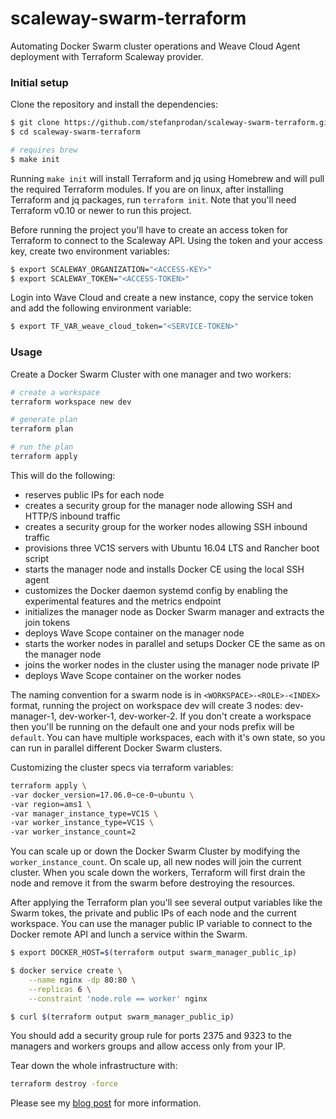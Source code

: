 # scaleway-swarm-terraform

Automating Docker Swarm cluster operations and Weave Cloud Agent deployment with Terraform Scaleway provider.

### Initial setup

Clone the repository and install the dependencies:

```bash
$ git clone https://github.com/stefanprodan/scaleway-swarm-terraform.git
$ cd scaleway-swarm-terraform

# requires brew
$ make init
```

Running `make init` will install Terraform and jq using Homebrew and will pull the required Terraform modules. 
If you are on linux, after installing Terraform and jq packages, run `terraform init`. 
Note that you'll need Terraform v0.10 or newer to run this project.

Before running the project you'll have to create an access token for Terraform to connect to the Scaleway API. 
Using the token and your access key, create two environment variables:

```bash
$ export SCALEWAY_ORGANIZATION="<ACCESS-KEY>"
$ export SCALEWAY_TOKEN="<ACCESS-TOKEN>" 
```

Login into Wave Cloud and create a new instance, copy the service token and add the following environment variable:

```bash
$ export TF_VAR_weave_cloud_token="<SERVICE-TOKEN>"
```

### Usage

Create a Docker Swarm Cluster with one manager and two workers:

```bash
# create a workspace
terraform workspace new dev

# generate plan
terraform plan

# run the plan
terraform apply 
```

This will do the following:

* reserves public IPs for each node
* creates a security group for the manager node allowing SSH and HTTP/S inbound traffic
* creates a security group for the worker nodes allowing SSH inbound traffic
* provisions three VC1S servers with Ubuntu 16.04 LTS and Rancher boot script
* starts the manager node and installs Docker CE using the local SSH agent
* customizes the Docker daemon systemd config by enabling the experimental features and the metrics endpoint
* initializes the manager node as Docker Swarm manager and extracts the join tokens
* deploys Wave Scope container on the manager node
* starts the worker nodes in parallel and setups Docker CE the same as on the manager node
* joins the worker nodes in the cluster using the manager node private IP
* deploys Wave Scope container on the worker nodes

The naming convention for a swarm node is in `<WORKSPACE>-<ROLE>-<INDEX>` format, 
running the project on workspace dev will create 3 nodes: dev-manager-1, dev-worker-1, dev-worker-2. 
If you don't create a workspace then you'll be running on the default one and your nods prefix will be `default`. 
You can have multiple workspaces, each with it's own state, so you can run in parallel different Docker Swarm clusters.

Customizing the cluster specs via terraform variables:

```bash
terraform apply \
-var docker_version=17.06.0~ce-0~ubuntu \
-var region=ams1 \
-var manager_instance_type=VC1S \
-var worker_instance_type=VC1S \
-var worker_instance_count=2
```

You can scale up or down the Docker Swarm Cluster by modifying the `worker_instance_count`. 
On scale up, all new nodes will join the current cluster. 
When you scale down the workers, Terraform will first drain the node 
and remove it from the swarm before destroying the resources.

After applying the Terraform plan you'll see several output variables like the Swarm tokes, 
the private and public IPs of each node and the current workspace. 
You can use the manager public IP variable to connect to the Docker remote API 
and lunch a service within the Swarm.

```bash
$ export DOCKER_HOST=$(terraform output swarm_manager_public_ip)

$ docker service create \
    --name nginx -dp 80:80 \
    --replicas 6 \
    --constraint 'node.role == worker' nginx

$ curl $(terraform output swarm_manager_public_ip)
```

You should add a security group rule for ports 2375 and 9323 to the managers and workers groups and allow 
access only from your IP.

Tear down the whole infrastructure with:

 ```bash
terraform destroy -force
```

Please see my [blog post](https://stefanprodan.com/2017/terraform-docker-swarm-cluster-scaleway/) for more information.
